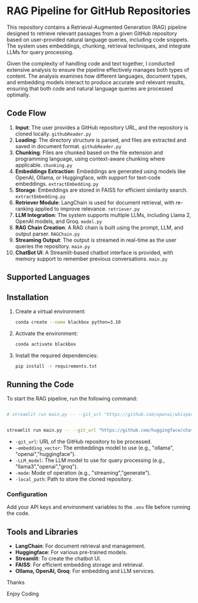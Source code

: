 # RAG Pipeline for GitHub Repositories

This repository contains a Retrieval-Augmented Generation (RAG) pipeline designed to retrieve relevant passages from a given GitHub repository based on user-provided natural language queries, including code snippets. The system uses embeddings, chunking, retrieval techniques, and integrate LLMs for query processing.

Given the complexity of handling code and text together, I conducted extensive analysis to ensure the pipeline effectively manages both types of content. The analysis examines how different languages, document types, and embedding models interact to produce accurate and relevant results, ensuring that both code and natural language queries are processed optimally.


## Code Flow

1. **Input**: The user provides a GitHub repository URL, and the repository is cloned locally. `githubReader.py`
2. **Loading**: The directory structure is parsed, and files are extracted and saved in document format. `githubReader.py`
3. **Chunking**: Files are chunked based on the file extension and programming language, using context-aware chunking where applicable. `chunking.py`
4. **Embeddings Extraction**: Embeddings are generated using models like OpenAI, Ollama, or Huggingface, with support for text-code embeddings. `extractEmbedding.py`
5. **Storage**: Embeddings are stored in FAISS for efficient similarity search. `extractEmbedding.py`
6. **Retriever Module**: LangChain is used for document retrieval, with re-ranking applied to improve relevance. `retriever.py`
7. **LLM Integration**: The system supports multiple LLMs, including Llama 2, OpenAI models, and Groq. `model.py`
8. **RAG Chain Creation**: A RAG chain is built using the prompt, LLM, and output parser. `RAGChain.py`
9. **Streaming Output**: The output is streamed in real-time as the user queries the repository. `main.py`
10. **ChatBot UI**: A Streamlit-based chatbot interface is provided, with memory support to remember previous conversations. `main.py`

## Supported Languages

## Installation

1. Create a virtual environment:
    
    ```bash
    conda create --name blackbox python=3.10
    ```
    
2. Activate the environment:
    
    ```bash
    conda activate blackbox
    ```
    
3. Install the required dependencies:
    
    ```bash
    pip install -r requirements.txt
    ```
    

## Running the Code

To start the RAG pipeline, run the following command:

```bash

# streamlit run main.py -- --git_url "https://github.com/openai/whisper.git" --embedding_vector "ollama" --LLM_model "llama3" --mode "streaming" --local_path "code"


streamlit run main.py -- --git_url "https://github.com/huggingface/chat-ui" --embedding_vector "ollama" --LLM_model "llama3" --mode "streaming" --local_path "code"

```

- `-git_url`: URL of the GitHub repository to be processed.
- `-embedding_vector`: The embeddings model to use (e.g., "ollama", "openai","huggingface").
- `-LLM_model`: The LLM model to use for query processing (e.g., "llama3","openai","groq").
- `-mode`: Mode of operation (e.g., "streaming","generate").
- `-local_path`: Path to store the cloned repository.

### Configuration

Add your API keys and environment variables to the `.env` file before running the code.

## Tools and Libraries

- **LangChain**: For document retrieval and management.
- **Huggingface**: For various pre-trained models.
- **Streamlit**: To create the chatbot UI.
- **FAISS**: For efficient embedding storage and retrieval.
- **Ollama, OpenAI, Groq**: For embedding and LLM services.



Thanks

Enjoy Coding
